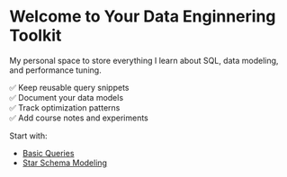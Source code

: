 # Welcome to Your Data Enginnering Toolkit

My personal space to store everything I learn about SQL, data modeling, and performance tuning.  

✅ Keep reusable query snippets  
✅ Document your data models  
✅ Track optimization patterns  
✅ Add course notes and experiments

Start with:
- [Basic Queries](sql/basic-queries.md)
- [Star Schema Modeling](modeling/star-schema.md)

